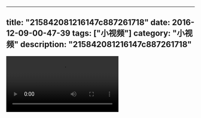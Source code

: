 
---
title: "215842081216147c887261718"
date: 2016-12-09-00-47-39
tags: ["小视频"]
category: "小视频"
description: "215842081216147c887261718"
---
<video src="http://ohtsqip0g.bkt.clouddn.com/215842081216147c887261718.mp4" controls="controls"></video>
